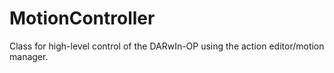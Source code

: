 MotionController
================

Class for high-level control of the DARwIn-OP using the action editor/motion manager.

